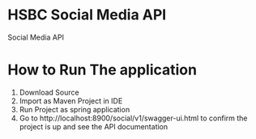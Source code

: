 # HSBC Social Media API
Social Media API

# How to Run The application
1. Download Source
2. Import as Maven Project in IDE
3. Run Project as spring application
4. Go to http://localhost:8900/social/v1/swagger-ui.html to confirm the project is up and see the API documentation


